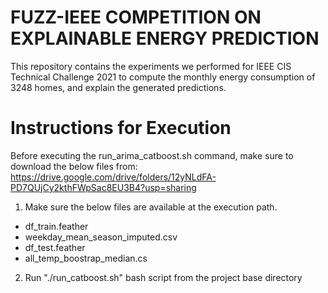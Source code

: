 # FUZZ-IEEE COMPETITION ON EXPLAINABLE ENERGY PREDICTION

This repository contains the experiments we performed for IEEE CIS Technical Challenge 2021 to compute the monthly energy consumption of 3248 homes, and explain the generated predictions.

# Instructions for Execution

Before executing the run_arima_catboost.sh command, make sure to download the below 
files from: https://drive.google.com/drive/folders/12yNLdFA-PD7QUjCy2kthFWpSac8EU3B4?usp=sharing

1) Make sure the below files are available at the execution path.

* df_train.feather
* weekday_mean_season_imputed.csv
* df_test.feather
* all_temp_boostrap_median.cs

2) Run "./run_catboost.sh" bash script from the project base directory


